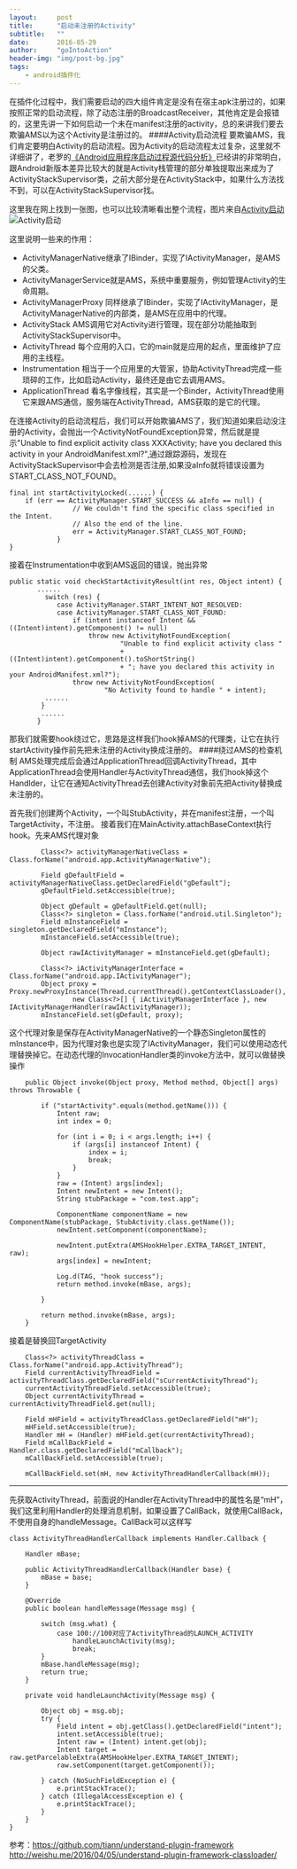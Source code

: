 ```yaml
---
layout:     post
title:      "启动未注册的Activity"
subtitle:   ""
date:       2016-05-29
author:     "goIntoAction"
header-img: "img/post-bg.jpg"
tags:
    - android插件化
---
```

在插件化过程中，我们需要启动的四大组件肯定是没有在宿主apk注册过的，如果按照正常的启动流程，除了动态注册的BroadcastReceiver，其他肯定是会报错的，这里先讲一下如何启动一个未在manifest注册的activity，总的来讲我们要去欺骗AMS以为这个Activity是注册过的。
####Activity启动流程
要欺骗AMS，我们肯定要明白Activity的启动流程。因为Activity的启动流程太过复杂，这里就不详细讲了，老罗的[《Android应用程序启动过程源代码分析》](http://blog.csdn.net/luoshengyang/article/details/6689748)已经讲的非常明白，跟Android新版本差异比较大的就是Activity栈管理的部分单独提取出来成为了ActivityStackSupervisor类，之前大部分是在ActivityStack中，如果什么方法找不到，可以在ActivityStackSupervisor找。

这里我在网上找到一张图，也可以比较清晰看出整个流程，图片来自[Activity启动](http://www.cnblogs.com/lijunamneg/p/3573093.html)
![Activity启动](/img/in-post/unregister_activity/281044143427468.jpg)

这里说明一些来的作用：

- ActivityManagerNative继承了IBinder，实现了IActivityManager，是AMS的父类。
- ActivityManagerService就是AMS，系统中重要服务，例如管理Activity的生命周期。
- ActivityManagerProxy 同样继承了IBinder，实现了IActivityManager，是ActivityManagerNative的内部类，是AMS在应用中的代理。
- ActivityStack AMS调用它对Activity进行管理，现在部分功能抽取到ActivityStackSupervisor中。
- ActivityThread 每个应用的入口，它的main就是应用的起点，里面维护了应用的主线程。
- Instrumentation 相当于一个应用里的大管家，协助ActivityThread完成一些琐碎的工作，比如启动Activity，最终还是由它去调用AMS。
- ApplicationThread 看名字像线程，其实是一个Binder，ActivityThread使用它来跟AMS通信，服务端在ActivityThread，AMS获取的是它的代理。

在连接Activity的启动流程后，我们可以开始欺骗AMS了，我们知道如果启动没注册的Activity，会抛出一个ActivityNotFoundException异常，然后就是提示"Unable to find explicit activity class XXXActivity; have you declared this activity in your AndroidManifest.xml?",通过跟踪源码，发现在ActivityStackSupervisor中会去检测是否注册,如果没aInfo就将错误设置为START_CLASS_NOT_FOUND。

    final int startActivityLocked(......) {
        if (err == ActivityManager.START_SUCCESS && aInfo == null) {
                    // We couldn't find the specific class specified in the Intent.
                    // Also the end of the line.
                    err = ActivityManager.START_CLASS_NOT_FOUND;
                }
    }

接着在Instrumentation中收到AMS返回的错误，抛出异常

    public static void checkStartActivityResult(int res, Object intent) {
           ......
             switch (res) {
                case ActivityManager.START_INTENT_NOT_RESOLVED:
                case ActivityManager.START_CLASS_NOT_FOUND:
                    if (intent instanceof Intent && ((Intent)intent).getComponent() != null)
                        throw new ActivityNotFoundException(
                                "Unable to find explicit activity class "
                                + ((Intent)intent).getComponent().toShortString()
                                + "; have you declared this activity in your AndroidManifest.xml?");
                    throw new ActivityNotFoundException(
                            "No Activity found to handle " + intent);
             ......
            }
            ......
           }


那我们就需要hook绕过它，思路是这样我们hook掉AMS的代理类，让它在执行startActivity操作前先把未注册的Activity换成注册的。
####绕过AMS的检查机制
AMS处理完成后会通过ApplicationThread回调ActivityThread，其中ApplicationThread会使用Handler与ActivityThread通信，我们hook掉这个Handlder，让它在通知ActivityThread去创建Activity对象前先把Activity替换成未注册的。

首先我们创建两个Activity，一个叫StubActivity，并在manifest注册，一个叫TargetActivity，不注册。
接着我们在MainActivity.attachBaseContext执行hook。先来AMS代理对象

            Class<?> activityManagerNativeClass = Class.forName("android.app.ActivityManagerNative");

            Field gDefaultField = activityManagerNativeClass.getDeclaredField("gDefault");
            gDefaultField.setAccessible(true);

            Object gDefault = gDefaultField.get(null);
            Class<?> singleton = Class.forName("android.util.Singleton");
            Field mInstanceField = singleton.getDeclaredField("mInstance");
            mInstanceField.setAccessible(true);

            Object rawIActivityManager = mInstanceField.get(gDefault);

            Class<?> iActivityManagerInterface = Class.forName("android.app.IActivityManager");
            Object proxy = Proxy.newProxyInstance(Thread.currentThread().getContextClassLoader(),
                    new Class<?>[] { iActivityManagerInterface }, new IActivityManagerHandler(rawIActivityManager));
            mInstanceField.set(gDefault, proxy);


这个代理对象是保存在ActivityManagerNative的一个静态Singleton属性的mInstance中，因为代理对象也是实现了IActivityManager，我们可以使用动态代理替换掉它。在动态代理的InvocationHandler类的invoke方法中，就可以做替换操作


        public Object invoke(Object proxy, Method method, Object[] args) throws Throwable {

            if ("startActivity".equals(method.getName())) {
                Intent raw;
                int index = 0;

                for (int i = 0; i < args.length; i++) {
                    if (args[i] instanceof Intent) {
                        index = i;
                        break;
                    }
                }
                raw = (Intent) args[index];
                Intent newIntent = new Intent();
                String stubPackage = "com.test.app";

                ComponentName componentName = new ComponentName(stubPackage, StubActivity.class.getName());
                newIntent.setComponent(componentName);

                newIntent.putExtra(AMSHookHelper.EXTRA_TARGET_INTENT, raw);
                args[index] = newIntent;

                Log.d(TAG, "hook success");
                return method.invoke(mBase, args);

            }

            return method.invoke(mBase, args);
        }

接着是替换回TargetActivity

        Class<?> activityThreadClass = Class.forName("android.app.ActivityThread");
        Field currentActivityThreadField = activityThreadClass.getDeclaredField("sCurrentActivityThread");
        currentActivityThreadField.setAccessible(true);
        Object currentActivityThread = currentActivityThreadField.get(null);

        Field mHField = activityThreadClass.getDeclaredField("mH");
        mHField.setAccessible(true);
        Handler mH = (Handler) mHField.get(currentActivityThread);
        Field mCallBackField = Handler.class.getDeclaredField("mCallback");
        mCallBackField.setAccessible(true);

        mCallBackField.set(mH, new ActivityThreadHandlerCallback(mH));

-----


先获取ActivityThread，前面说的Handler在ActivityThread中的属性名是“mH”，我们这里利用Handler的处理消息机制，如果设置了CallBack，就使用CallBack，不使用自身的handleMessage。CallBack可以这样写

    class ActivityThreadHandlerCallback implements Handler.Callback {

        Handler mBase;

        public ActivityThreadHandlerCallback(Handler base) {
            mBase = base;
        }

        @Override
        public boolean handleMessage(Message msg) {

            switch (msg.what) {
                case 100://100对应了ActivityThread的LAUNCH_ACTIVITY
                    handleLaunchActivity(msg);
                    break;
            }
            mBase.handleMessage(msg);
            return true;
        }

        private void handleLaunchActivity(Message msg) {

            Object obj = msg.obj;
            try {
                Field intent = obj.getClass().getDeclaredField("intent");
                intent.setAccessible(true);
                Intent raw = (Intent) intent.get(obj);
                Intent target = raw.getParcelableExtra(AMSHookHelper.EXTRA_TARGET_INTENT);
                raw.setComponent(target.getComponent());

            } catch (NoSuchFieldException e) {
                e.printStackTrace();
            } catch (IllegalAccessException e) {
                e.printStackTrace();
            }
        }
    }

参考：https://github.com/tiann/understand-plugin-framework 
	 http://weishu.me/2016/04/05/understand-plugin-framework-classloader/